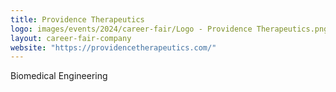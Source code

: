 ```yaml
---
title: Providence Therapeutics
logo: images/events/2024/career-fair/Logo - Providence Therapeutics.png
layout: career-fair-company
website: "https://providencetherapeutics.com/"
---
```


Biomedical Engineering
